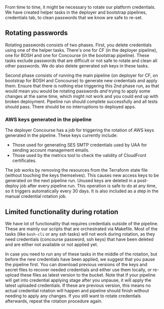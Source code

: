 From time to time, it might be necessary to rotate our platform credentials. We have created helper tasks in the deployer and bootstrap pipelines, credentials tab, to clean passwords that we know are safe to re-set.

## Rotating passwords

Rotating passwords consists of two phases. First, you delete credentials using one of the helper tasks. There's one for CF (in the deployer pipeline), one for BOSH and one for Concourse (in the bootstrap pipeline). These tasks exclude passwords that are difficult or not safe to rotate and clean all other passwords. We do also delete generated ssh keys in these tasks.

Second phase consists of running the main pipeline (on deployer for CF, on bootstrap for BOSH and Concourse) to generate new credentials and apply them. Ensure that there is nothing else triggering this 2nd phase run, as that would mean you would be rotating passwords _and_ trying to apply some changes at the same time, which might not work and you could end up with broken deployment. Pipeline run should complete successfully and all tests should pass. There should be no interruptions to deployed apps.

### AWS keys generated in the pipeline

The deployer Concourse has a job for triggering the rotation of AWS keys generated in the pipeline. These keys currently include:

* Those used for generating SES SMTP credentials used by UAA for sending account management emails.
* Those used by the metrics tool to check the validity of CloudFront certificates.

The job works by removing the resources from the Terraform state file (without touching the keys themselves). This causes new access keys to be generated on the next pipeline run. Unused keys are deleted in a post-deploy job after every pipeline run. This operation is safe to do at any time, so it triggers automatically every 30 days. It is also included as a step in the manual credential rotation job.

## Limited functionality during rotation

We have lot of functionality that requires credentials outside of the pipeline. These are mainly our scripts that are orchestrated via Makefile. Most of the tasks (like `bosh-cli` or any ssh tasks) will not work during rotation, as they need credentials (concourse password, ssh keys) that have been deleted and are either not available or not applied yet.

In case you need to run any of these tasks in the middle of the rotation, but before the new credentials have been applied, we suggest that you pause the pipeline first. You can download previous versions of the keys and secret files to recover needed credentials and either use them locally, or re-upload these files as latest version to the bucket. Note that if your pipeline will get into credential applying stage after you unpause, it will apply the latest uploaded credentials. If these are previous version, this means no actual credential rotation will happen and pipeline should finish without needing to apply any changes. If you still want to rotate credentials afterwards, repeat the rotation procedure again.
